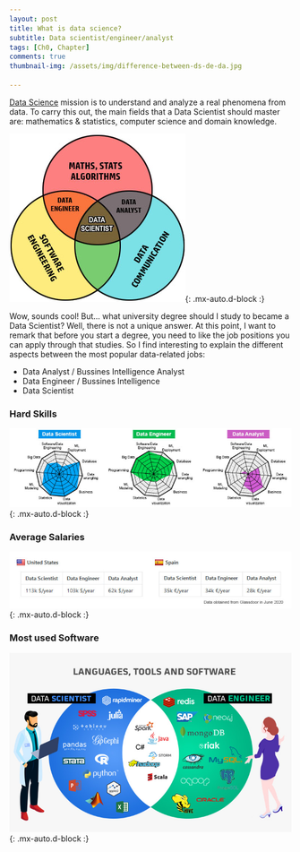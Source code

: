 ```yaml
---
layout: post
title: What is data science?
subtitle: Data scientist/engineer/analyst
tags: [Ch0, Chapter]
comments: true
thumbnail-img: /assets/img/difference-between-ds-de-da.jpg

---
```


[Data Science](https://en.wikipedia.org/wiki/Data_science) mission is to understand and analyze a real phenomena from data. To carry this out, the main fields that a Data Scientist should master are: mathematics & statistics, computer science and domain knowledge.

![Salaries difference](/assets/img/difference-between-ds-de-da-0.jpg){: .mx-auto.d-block :}

Wow, sounds cool! But... what university degree should I study to became a Data Scientist? Well, there is not a unique answer. At this point, I want to remark that before you start a degree, you need to like the job positions you can apply through that studies. So I find interesting to explain the different aspects between the most popular data-related jobs: 

* Data Analyst / Bussines Intelligence Analyst
* Data Engineer / Bussines Intelligence 
* Data Scientist

### Hard Skills
![Salaries difference](/assets/img/difference-between-ds-de-da-1.jpg){: .mx-auto.d-block :}

### Average Salaries
![Salaries difference](/assets/img/difference-between-ds-de-da-2.jpg){: .mx-auto.d-block :}

### Most used Software 
![Software difference](/assets/img/difference-between-ds-de-da-3.jpg){: .mx-auto.d-block :}
